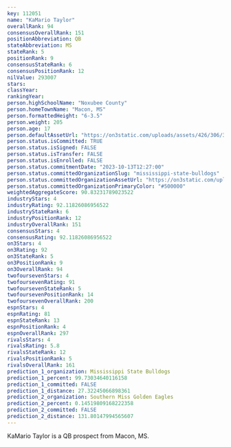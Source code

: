 ```yaml
---
key: 112051
name: "KaMario Taylor"
overallRank: 94
consensusOverallRank: 151
positionAbbreviation: QB
stateAbbreviation: MS
stateRank: 5
positionRank: 9
consensusStateRank: 6
consensusPositionRank: 12
nilValue: 293007
stars: 
classYear: 
rankingYear: 
person.highSchoolName: "Noxubee County"
person.homeTownName: "Macon, MS"
person.formattedHeight: "6-3.5"
person.weight: 205
person.age: 17
person.defaultAssetUrl: "https://on3static.com/uploads/assets/426/306/306426.jpg"
person.status.isCommitted: TRUE
person.status.isSigned: FALSE
person.status.isTransfer: FALSE
person.status.isEnrolled: FALSE
person.status.commitmentDate: "2023-10-13T12:27:00"
person.status.committedOrganizationSlug: "mississippi-state-bulldogs"
person.status.committedOrganizationAssetUrl: "https://on3static.com/uploads/assets/526/238/238526.svg"
person.status.committedOrganizationPrimaryColor: "#500000"
weightedAggregateScore: 90.83231789023522
industryStars: 4
industryRating: 92.11826086956522
industryStateRank: 6
industryPositionRank: 12
industryOverallRank: 151
consensusStars: 4
consensusRating: 92.11826086956522
on3Stars: 4
on3Rating: 92
on3StateRank: 5
on3PositionRank: 9
on3OverallRank: 94
twofoursevenStars: 4
twofoursevenRating: 91
twofoursevenStateRank: 5
twofoursevenPositionRank: 14
twofoursevenOverallRank: 200
espnStars: 4
espnRating: 81
espnStateRank: 13
espnPositionRank: 4
espnOverallRank: 297
rivalsStars: 4
rivalsRating: 5.8
rivalsStateRank: 12
rivalsPositionRank: 5
rivalsOverallRank: 161
prediction_1_organization: Mississippi State Bulldogs
prediction_1_percent: 99.73034640116158
prediction_1_committed: FALSE
prediction_1_distance: 27.32245066898361
prediction_2_organization: Southern Miss Golden Eagles
prediction_2_percent: 0.14519809168222358
prediction_2_committed: FALSE
prediction_2_distance: 131.80147994565607
---
```

KaMario Taylor is a QB prospect from Macon, MS.